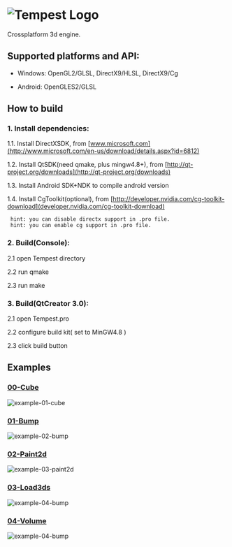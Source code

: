 ![Tempest Logo](https://raw.githubusercontent.com/Try/Tempest/master/doc/icon.png)
=

Crossplatform 3d engine.

## Supported platforms and API:

* Windows: OpenGL2/GLSL, DirectX9/HLSL, DirectX9/Cg

* Android: OpenGLES2/GLSL

## How to build

### 1. Install dependencies:


 1.1. Install DirectXSDK,             from [www.microsoft.com](http://www.microsoft.com/en-us/download/details.aspx?id=6812)

 1.2. Install QtSDK(need qmake, plus mingw4.8+), from [http://qt-project.org/downloads](http://qt-project.org/downloads)

 1.3. Install Android SDK+NDK to compile android version

 1.4. Install CgToolkit(optional),              from [http://developer.nvidia.com/cg-toolkit-download](developer.nvidia.com/cg-toolkit-download)

     hint: you can disable directx support in .pro file.
     hint: you can enable cg support in .pro file.

### 2. Build(Console):
 2.1 open Tempest directory

 2.2 run qmake

 2.3 run make

### 3. Build(QtCreator 3.0):
 2.1 open Tempest.pro

 2.2 configure build kit( set to MinGW4.8 )

 2.3 click build button

## Examples

### [00-Cube](https://github.com/Try/Tempest/tree/master/Examples/Cube)
![example-01-cube](https://raw.githubusercontent.com/Try/Tempest/master/doc/screens/cube.png)

### [01-Bump](https://github.com/Try/Tempest/tree/master/Examples/Bump)
![example-02-bump](https://raw.githubusercontent.com/Try/Tempest/master/doc/screens/bump.png)

### [02-Paint2d](https://github.com/Try/Tempest/tree/master/Examples/Painting2d)
![example-03-paint2d](https://raw.githubusercontent.com/Try/Tempest/master/doc/screens/paint2d.png)

### [03-Load3ds](https://github.com/Try/Tempest/tree/master/Examples/Load3ds)
![example-04-bump](https://raw.githubusercontent.com/Try/Tempest/master/doc/screens/load3ds.png)

### [04-Volume](https://github.com/Try/Tempest/tree/master/Examples/Volume)
![example-04-bump](https://raw.githubusercontent.com/Try/Tempest/master/doc/screens/volume.png)



